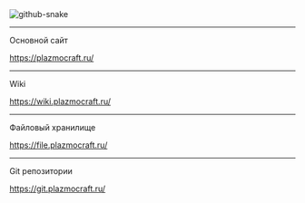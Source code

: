 <picture>
  <source media="(prefers-color-scheme: dark)" srcset="https://raw.githubusercontent.com/MGS-Daniil/MGS-Daniil/output/github-snake-dark.svg" />
  <source media="(prefers-color-scheme: light)" srcset="https://raw.githubusercontent.com/MGS-Daniil/MGS-Daniil/output/github-snake.svg" />
  <img alt="github-snake" src="https://raw.githubusercontent.com/MGS-Daniil/MGS-Daniil/output/github-snake.svg" />
</picture>


---
<p></p>
<p>Основной сайт</p>
<a href="https://plazmocraft.ru/" target="_blank">https://plazmocraft.ru/</a>

---

<p>Wiki</p>
<a href="https://wiki.plazmocraft.ru/doku.php?id=start" target="_blank">https://wiki.plazmocraft.ru/</a>

---

<p>Файловый хранилище</p>
<a href="https://file.plazmocraft.ru/" target="_blank">https://file.plazmocraft.ru/</a>

---

<p>Git репозитории</p>
<a href="https://git.plazmocraft.ru/" target="_blank">https://git.plazmocraft.ru/</a>
